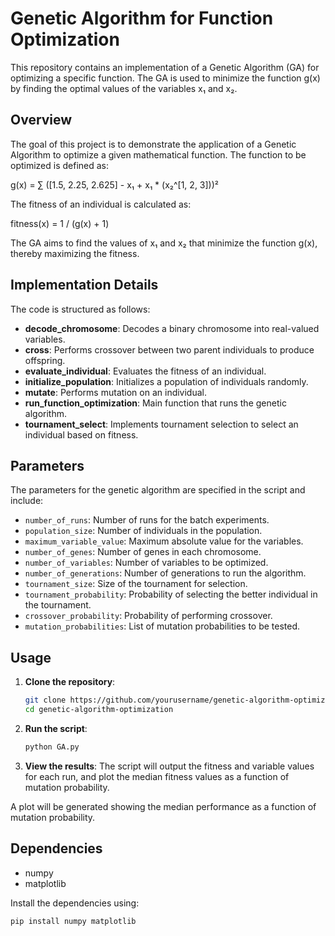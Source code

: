 # Genetic Algorithm for Function Optimization

This repository contains an implementation of a Genetic Algorithm (GA) for optimizing a specific function. The GA is used to minimize the function g(x) by finding the optimal values of the variables x₁ and x₂.

## Overview

The goal of this project is to demonstrate the application of a Genetic Algorithm to optimize a given mathematical function. The function to be optimized is defined as:


g(x) = ∑ ([1.5, 2.25, 2.625] - x₁ + x₁ * (x₂^[1, 2, 3]))²

The fitness of an individual is calculated as:

fitness(x) = 1 / (g(x) + 1)


The GA aims to find the values of x₁ and x₂ that minimize the function g(x), thereby maximizing the fitness.

## Implementation Details

The code is structured as follows:

- **decode_chromosome**: Decodes a binary chromosome into real-valued variables.
- **cross**: Performs crossover between two parent individuals to produce offspring.
- **evaluate_individual**: Evaluates the fitness of an individual.
- **initialize_population**: Initializes a population of individuals randomly.
- **mutate**: Performs mutation on an individual.
- **run_function_optimization**: Main function that runs the genetic algorithm.
- **tournament_select**: Implements tournament selection to select an individual based on fitness.

## Parameters

The parameters for the genetic algorithm are specified in the script and include:

- `number_of_runs`: Number of runs for the batch experiments.
- `population_size`: Number of individuals in the population.
- `maximum_variable_value`: Maximum absolute value for the variables.
- `number_of_genes`: Number of genes in each chromosome.
- `number_of_variables`: Number of variables to be optimized.
- `number_of_generations`: Number of generations to run the algorithm.
- `tournament_size`: Size of the tournament for selection.
- `tournament_probability`: Probability of selecting the better individual in the tournament.
- `crossover_probability`: Probability of performing crossover.
- `mutation_probabilities`: List of mutation probabilities to be tested.

## Usage

1. **Clone the repository**:
    ```bash
    git clone https://github.com/yourusername/genetic-algorithm-optimization.git
    cd genetic-algorithm-optimization
    ```

2. **Run the script**:
    ```bash
    python GA.py
    ```

3. **View the results**:
    The script will output the fitness and variable values for each run, and plot the median fitness values as a function of mutation probability.


A plot will be generated showing the median performance as a function of mutation probability.

## Dependencies

- numpy
- matplotlib

Install the dependencies using:
```bash
pip install numpy matplotlib

